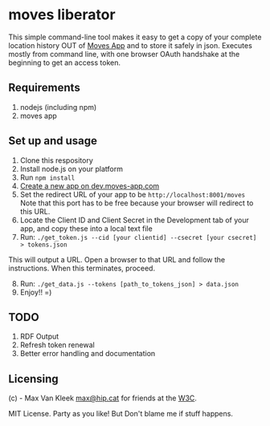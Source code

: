 moves liberator
=========

This simple command-line tool makes it easy to get a copy of your complete location history OUT of [Moves App](http://moves-app.com) and to store it safely in json.  Executes mostly from command line, with one browser OAuth handshake at the beginning to get an access token. 

Requirements
------
1. nodejs (including npm)
2. moves app

Set up and usage
------

1. Clone this respository
2. Install node.js on your platform
3. Run ``npm install``
4. [Create a new app on dev.moves-app.com](https://dev.moves-app.com/apps)
5. Set the redirect URL of your app to be ``http://localhost:8001/moves`` 
Note that this port has to be free because your browser will redirect to this URL.
6. Locate the Client ID and Client Secret in the Development tab of your app, and copy these into a local text file
7. Run: ``./get_token.js --cid [your clientid] --csecret [your csecret] > tokens.json``

This will output a URL. Open a browser to that URL and follow the instructions. When this terminates, proceed.

8. Run: ``./get_data.js --tokens [path_to_tokens_json] > data.json``
9. Enjoy!! =)

TODO
------
1. RDF Output
2. Refresh token renewal
3. Better error handling and documentation

Licensing
------
(c) - Max Van Kleek <max@hip.cat> for friends at the [W3C](http://w3c.org).

MIT License. Party as you like! But Don't blame me if stuff happens.